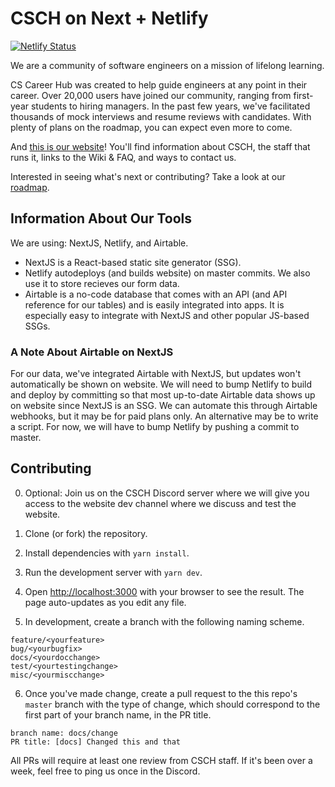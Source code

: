 # CSCH on Next + Netlify

[![Netlify Status](https://api.netlify.com/api/v1/badges/076322a1-ac5f-457f-8028-9e33d088fba0/deploy-status)](https://app.netlify.com/sites/cscareerhub-next/deploys)

We are a community of software engineers on a mission of lifelong learning.

CS Career Hub was created to help guide engineers at any point in their career. Over 20,000 users have joined our community, ranging from first-year students to hiring managers. In the past few years, we've facilitated thousands of mock interviews and resume reviews with candidates. With plenty of plans on the roadmap, you can expect even more to come.

And [this is our website](https://cscareerhub.com/)! You'll find information about CSCH, the staff that runs it, links to the Wiki & FAQ, and ways to contact us.

Interested in seeing what's next or contributing? Take a look at our [roadmap](https://github.com/cscareerhub/csch-web/projects/1).

## Information About Our Tools

We are using: NextJS, Netlify, and Airtable.

- NextJS is a React-based static site generator (SSG).
- Netlify autodeploys (and builds website) on master commits. We also use it to store recieves our form data.
- Airtable is a no-code database that comes with an API (and API reference for our tables) and is easily integrated into apps. It is especially easy to integrate with NextJS and other popular JS-based SSGs.

### A Note About Airtable on NextJS

For our data, we've integrated Airtable with NextJS, but updates won't automatically be shown on website. We will need to bump Netlify to build and deploy by committing so that most up-to-date Airtable data shows up on website since NextJS is an SSG. We can automate this through Airtable webhooks, but it may be for paid plans only. An alternative may be to write a script. For now, we will have to bump Netlify by pushing a commit to master.

## Contributing

0. Optional: Join us on the CSCH Discord server where we will give you access to the website dev channel where we discuss and test the website.

1. Clone (or fork) the repository.

2. Install dependencies with `yarn install`.

3. Run the development server with `yarn dev`.

4. Open [http://localhost:3000](http://localhost:3000) with your browser to see the result. The page auto-updates as you edit any file.

5. In development, create a branch with the following naming scheme.

```
feature/<yourfeature>
bug/<yourbugfix>
docs/<yourdocchange>
test/<yourtestingchange>
misc/<yourmiscchange>
```

6. Once you've made change, create a pull request to the this repo's `master` branch with the type of change, which should correspond to the first part of your branch name, in the PR title.

```
branch name: docs/change
PR title: [docs] Changed this and that
```

All PRs will require at least one review from CSCH staff. If it's been over a week, feel free to ping us once in the Discord.
